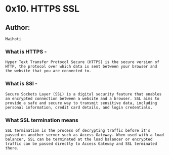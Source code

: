 # 0x10. HTTPS SSL

## Author:
```
Mwihoti
```

### What is HTTPS - 
```
Hyper Text Transfer Protocol Secure (HTTPS) is the secure version of HTTP, the protocol over which data is sent between your browser and the website that you are connected to.
```

### What is SSl - 
```
Secure Sockets Layer (SSL) is a digital security feature that enables an encrypted connection between a website and a browser. SSL aims to provide a safe and secure way to transmit sensitive data, including personal information, credit card details, and login credentials.
```

### What SSL termination means
```
SSL termination is the process of decrypting traffic before it's passed on another server such as Access Gateway. When used with a load balancer, SSL can be terminated at the load balancer or encrypted traffic can be passed directly to Access Gateway and SSL terminated there.
``` 
